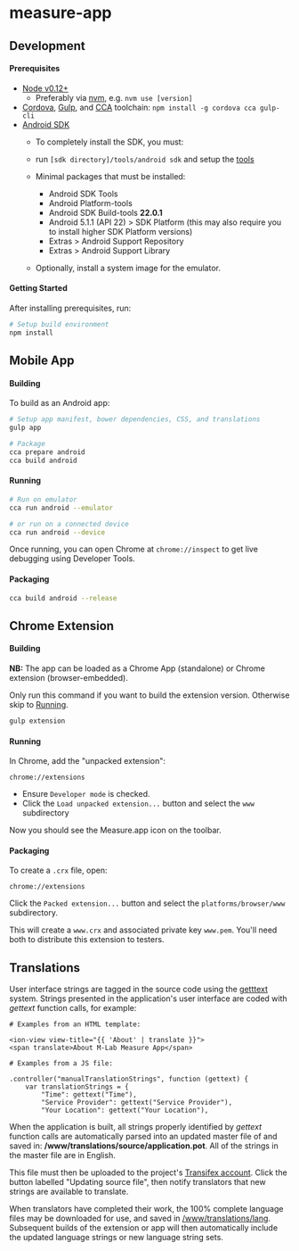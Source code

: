 # measure-app

## Development

#### Prerequisites
* [Node v0.12+](https://nodejs.org)
  - Preferably via [nvm](https://github.com/creationix/nvm), e.g. `nvm use [version]`
* [Cordova](https://www.npmjs.com/package/cordova), [Gulp](http://gulpjs.com), and [CCA](https://github.com/MobileChromeApps/mobile-chrome-apps) toolchain: `npm install -g cordova cca gulp-cli`
* [Android SDK](http://developer.android.com/sdk/installing/index.html?pkg=tools)
  - To completely install the SDK, you must:
  - run `[sdk directory]/tools/android sdk` and setup the [tools](http://developer.android.com/sdk/installing/adding-packages.html)
  - Minimal packages that must be installed:
    - Android SDK Tools
    - Android Platform-tools
    - Android SDK Build-tools **22.0.1**
    - Android 5.1.1 (API 22) > SDK Platform (this may also require you to install higher SDK Platform versions)
    - Extras > Android Support Repository
    - Extras > Android Support Library

  - Optionally, install a system image for the emulator.

#### Getting Started

After installing prerequisites, run:

```bash
# Setup build environment
npm install
```

## Mobile App

#### Building

To build as an Android app:

```bash
# Setup app manifest, bower dependencies, CSS, and translations
gulp app

# Package
cca prepare android
cca build android
```

#### Running

```bash
# Run on emulator
cca run android --emulator

# or run on a connected device
cca run android --device
```

Once running, you can open Chrome at `chrome://inspect` to get live debugging using Developer Tools.

#### Packaging

```bash
cca build android --release
```

## Chrome Extension

#### Building

**NB:** The app can be loaded as a Chrome App (standalone) or Chrome extension (browser-embedded).

Only run this command if you want to build the extension version.  Otherwise skip to [Running](#running).

```bash
gulp extension
```

#### Running

In Chrome, add the "unpacked extension":

`chrome://extensions`

* Ensure `Developer mode` is checked.
* Click the `Load unpacked extension...` button and select the `www` subdirectory

Now you should see the Measure.app icon on the toolbar.

#### Packaging

To create a `.crx` file, open:

`chrome://extensions`

Click the `Packed extension...` button and select the `platforms/browser/www` subdirectory.

This will create a `www.crx` and associated private key `www.pem`.  You'll need both to distribute this extension to testers.

## Translations

User interface strings are tagged in the source code using the [getttext](https://en.wikipedia.org/wiki/Gettext) system. Strings presented in the application's user interface are coded with _gettext_ function calls, for example:

```
# Examples from an HTML template:

<ion-view view-title="{{ 'About' | translate }}">
<span translate>About M-Lab Measure App</span>

# Examples from a JS file:

.controller("manualTranslationStrings", function (gettext) {
    var translationStrings = {
        "Time": gettext("Time"),
        "Service Provider": gettext("Service Provider"),
        "Your Location": gettext("Your Location"),

```

When the application is built, all strings properly identified by _gettext_ function calls are automatically parsed into an updated master file of and saved in: **/www/translations/source/application.pot**. All of the strings in the master file are in English.

This file must then be uploaded to the project's [Transifex account](https://www.transifex.com/otf/mlab-app/mlab_app_translations/). Click the button labelled "Updating source file", then notify translators that new strings are available to translate.

When translators have completed their work, the 100% complete language files may be downloaded for use, and saved in [/www/translations/lang](www/translations/lang). Subsequent builds of the extension or app will then automatically include the updated language strings or new language string sets.